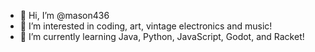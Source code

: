 - 👋 Hi, I’m @mason436
- 👀 I’m interested in coding, art, vintage electronics and music!
- 🌱 I’m currently learning Java, Python, JavaScript, Godot, and Racket!
<!--- - 💞️ I’m looking to collaborate on --->

<!---
mason436/mason436 is a ✨ special ✨ repository because its `README.md` (this file) appears on your GitHub profile.
You can click the Preview link to take a look at your changes.
--->
